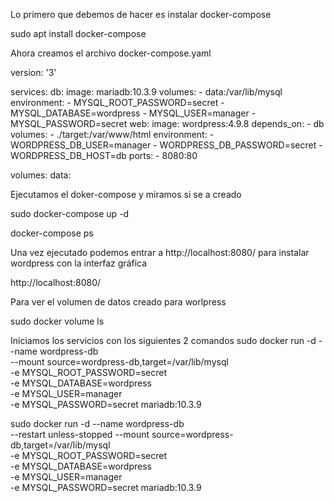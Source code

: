 Lo primero que debemos de hacer es instalar docker-compose

sudo apt install docker-compose

Ahora creamos el archivo docker-compose.yaml

version: '3'

services:
    db:
        image: mariadb:10.3.9
        volumes:
            - data:/var/lib/mysql
        environment:
            - MYSQL_ROOT_PASSWORD=secret
            - MYSQL_DATABASE=wordpress
            - MYSQL_USER=manager
            - MYSQL_PASSWORD=secret
    web:
        image: wordpress:4.9.8
        depends_on:
            - db
        volumes:
            - ./target:/var/www/html
        environment:
            - WORDPRESS_DB_USER=manager
            - WORDPRESS_DB_PASSWORD=secret
            - WORDPRESS_DB_HOST=db
        ports:
            - 8080:80

volumes:
    data:

Ejecutamos el doker-compose y miramos si se a creado

sudo docker-compose up -d

docker-compose ps

Una vez ejecutado podemos entrar a http://localhost:8080/ para instalar wordpress con la interfaz gráfica

http://localhost:8080/

Para ver el volumen de datos creado para worlpress

sudo docker volume ls

Iniciamos los servicios con los siguientes 2 comandos 
sudo docker run -d --name wordpress-db \
        --mount source=wordpress-db,target=/var/lib/mysql \
        -e MYSQL_ROOT_PASSWORD=secret \
        -e MYSQL_DATABASE=wordpress \
        -e MYSQL_USER=manager \
        -e MYSQL_PASSWORD=secret mariadb:10.3.9

sudo docker run -d --name wordpress-db \
    --restart unless-stopped
    --mount source=wordpress-db,target=/var/lib/mysql \
    -e MYSQL_ROOT_PASSWORD=secret \
    -e MYSQL_DATABASE=wordpress \
    -e MYSQL_USER=manager \
    -e MYSQL_PASSWORD=secret mariadb:10.3.9



